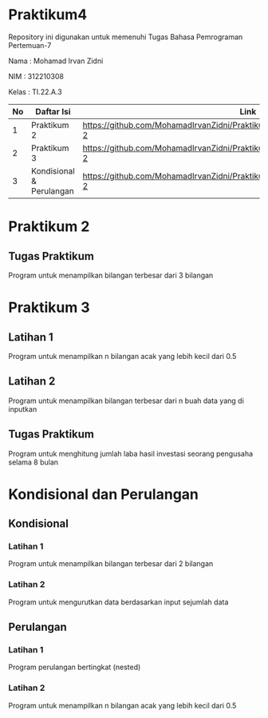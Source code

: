 # Praktikum4
Repository ini digunakan untuk memenuhi Tugas Bahasa Pemrograman Pertemuan-7

Nama    : Mohamad Irvan Zidni

NIM     : 312210308

Kelas   : TI.22.A.3

| No | Daftar Isi | Link |
| -- | ---------- | ---- |
| 1 | Praktikum 2 | https://github.com/MohamadIrvanZidni/Praktikum4/blob/main/README.md#praktikum-2 |
| 2 | Praktikum 3 | https://github.com/MohamadIrvanZidni/Praktikum4/blob/main/README.md#praktikum-2 |
| 3 | Kondisional & Perulangan | https://github.com/MohamadIrvanZidni/Praktikum4/blob/main/README.md#praktikum-2 |

# Praktikum 2
## Tugas Praktikum
Program untuk menampilkan bilangan terbesar dari 3 bilangan

# Praktikum 3
## Latihan 1
Program untuk menampilkan n bilangan acak yang lebih kecil dari 0.5

## Latihan 2
Program untuk menampilkan bilangan terbesar dari n buah data yang di inputkan

## Tugas Praktikum
Program untuk menghitung jumlah laba hasil investasi seorang pengusaha selama 8 bulan

# Kondisional dan Perulangan
## Kondisional
### Latihan 1
Program untuk menampilkan bilangan terbesar dari 2 bilangan
### Latihan 2
Program untuk mengurutkan data berdasarkan input sejumlah data
## Perulangan
### Latihan 1
Program perulangan bertingkat (nested)
### Latihan 2
Program untuk menampilkan n bilangan acak yang lebih kecil dari 0.5